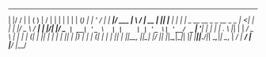    _  __     _      _       __  __       _   _       _      _ _
  | |/ /    | |    ( )     |  \/  |     | | | |     | |    (_) |
  | ' /_   _| | ___|/ ___  | \  / | __ _| |_| |__   | |     _| |__  _ __ __ _ _ __ _   _
  |  <| | | | |/ _ \ / __| | |\/| |/ _` | __| '_ \  | |    | | '_ \| '__/ _` | '__| | | |
  | . \ |_| | |  __/ \__ \ | |  | | (_| | |_| | | | | |____| | |_) | | | (_| | |  | |_| |
  |_|\_\__, |_|\___| |___/ |_|  |_|\__,_|\__|_| |_| |______|_|_.__/|_|  \__,_|_|   \__, |
        __/ |                                                                       __/ |
       |___/                                                                       |___/